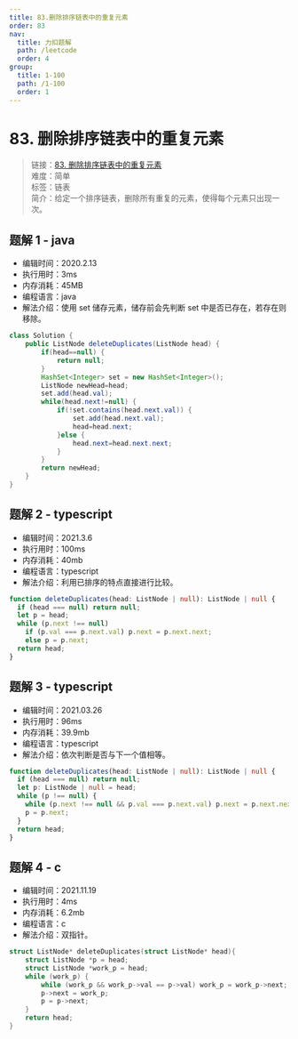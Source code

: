```yaml
---
title: 83.删除排序链表中的重复元素
order: 83
nav:
  title: 力扣题解
  path: /leetcode
  order: 4
group:
  title: 1-100
  path: /1-100
  order: 1
---
```


# 83. 删除排序链表中的重复元素

> 链接：[83. 删除排序链表中的重复元素](https://leetcode-cn.com/problems/remove-duplicates-from-sorted-list/)  
> 难度：简单  
> 标签：链表  
> 简介：给定一个排序链表，删除所有重复的元素，使得每个元素只出现一次。

## 题解 1 - java

- 编辑时间：2020.2.13
- 执行用时：3ms
- 内存消耗：45MB
- 编程语言：java
- 解法介绍：使用 set 储存元素，储存前会先判断 set 中是否已存在，若存在则移除。

```java
class Solution {
    public ListNode deleteDuplicates(ListNode head) {
        if(head==null) {
			return null;
		}
		HashSet<Integer> set = new HashSet<Integer>();
		ListNode newHead=head;
		set.add(head.val);
		while(head.next!=null) {
			if(!set.contains(head.next.val)) {
				set.add(head.next.val);
				head=head.next;
			}else {
				head.next=head.next.next;
			}
		}
        return newHead;
    }
}
```

## 题解 2 - typescript

- 编辑时间：2021.3.6
- 执行用时：100ms
- 内存消耗：40mb
- 编程语言：typescript
- 解法介绍：利用已排序的特点直接进行比较。

```typescript
function deleteDuplicates(head: ListNode | null): ListNode | null {
  if (head === null) return null;
  let p = head;
  while (p.next !== null)
    if (p.val === p.next.val) p.next = p.next.next;
    else p = p.next;
  return head;
}
```

## 题解 3 - typescript

- 编辑时间：2021.03.26
- 执行用时：96ms
- 内存消耗：39.9mb
- 编程语言：typescript
- 解法介绍：依次判断是否与下一个值相等。

```typescript
function deleteDuplicates(head: ListNode | null): ListNode | null {
  if (head === null) return null;
  let p: ListNode | null = head;
  while (p !== null) {
    while (p.next !== null && p.val === p.next.val) p.next = p.next.next;
    p = p.next;
  }
  return head;
}
```
## 题解 4 - c
- 编辑时间：2021.11.19
- 执行用时：4ms
- 内存消耗：6.2mb
- 编程语言：c
- 解法介绍：双指针。
```c
struct ListNode* deleteDuplicates(struct ListNode* head){
    struct ListNode *p = head;
    struct ListNode *work_p = head;
    while (work_p) {
        while (work_p && work_p->val == p->val) work_p = work_p->next;
        p->next = work_p;
        p = p->next;
    }
    return head;
}
```
